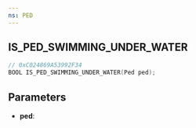 ```yaml
---
ns: PED
---
```

## IS_PED_SWIMMING_UNDER_WATER

```c
// 0xC024869A53992F34
BOOL IS_PED_SWIMMING_UNDER_WATER(Ped ped);
```

## Parameters
* **ped**:
